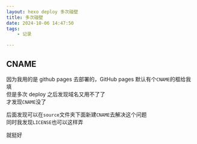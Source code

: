```yaml
---
layout: hexo deploy 多次碰壁
title: 多次碰壁
date: 2024-10-06 14:47:50
tags:
    - 记录

---
```

## CNAME
因为我用的是 github pages 去部署的，GitHub pages 默认有个`CNAME`的框给我填  
但是多次 deploy 之后发现域名又用不了了  
才发现`CNAME`没了  


后面发现可以在`source`文件夹下面新建`CNAME`去解决这个问题  
同时我发现`LICENSE`也可以这样弄

就挺好